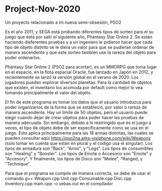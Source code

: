 # Project-Nov-2020
Un proyecto relacionado a mi nueva semi-obsesión, PSO2

Es el año 2011, y SEGA está probando diferentes tipos de sorteo para el su juego que está por salir el siguiente año, Phantasy Star Online 2. Se están haciendo dieferentes pruebas y a un ingeniero le pidieron hacer que cada tipo de objeto distinto se le diera un valor para que se pudieran ordenar de manera ascendente y que este sorteo también use la rareza del objeto para poder ordenarlos.

Phantasy Star Online 2 (PSO2 para acortar), es un MMORPG que toma lugar en el espacio, en la flota espacial Oracle, fue lanzado en Japón en 2012, y recientemente se lanzó la versión global en el verano de 2020. Los jugadores pueden explorar diversos planetas. Para la cantidad de objetos que existen, el inventario los acomoda por default como mejor lo vea tomando principalmente el valor del objeto.

El fin de este programa es tomar los datos que el usuario introduzca para poder organizarlos de la forma que se estableció, por valor o rareza de manera ascendente. Hay un límite de 50 objetos, pero el usuario puede elegir cuando dejar de crear objetos para poder hacer las pruebas de manera adecuada. Sin embargo, debido a lo restringido que es el juego a veces, el tipo de objeto debe de ser especificamente como se usa en el juego. Esto aplica principalmente para las 18 armas distintas, las cuales se pueden consultar aqúi https://pso2na.arks-visiphone.com/wiki/Weapons (solo tomar en cuenta que están en plural y el codigo usa el singular). Los tipos de armadura son "Back", "Arms", y "Legs". Los tipos de consumibles son "Healing" y "Booster". Los tipos de Emote o Accesorio son "Emote" y "Accesory". Y finalmente, los tipos de Disco son "Melee", "Ranged, y "Technique".

Para que el programa se compile de manera correcta, se debe de usar el comando g++ Weapon.cpp Unit.cpp Consumable.cpp Disc.cpp Inventory.cpp main.cpp -o sebas.out en el compilador
